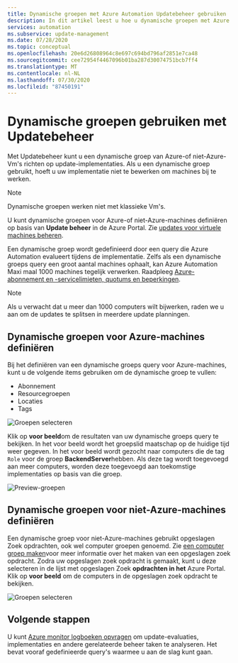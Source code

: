 ```yaml
---
title: Dynamische groepen met Azure Automation Updatebeheer gebruiken
description: In dit artikel leest u hoe u dynamische groepen met Azure Automation Updatebeheer kunt gebruiken.
services: automation
ms.subservice: update-management
ms.date: 07/28/2020
ms.topic: conceptual
ms.openlocfilehash: 20e6d26808964c8e697c694bd796af2851e7ca48
ms.sourcegitcommit: cee72954f4467096b01ba287d30074751bcb7ff4
ms.translationtype: MT
ms.contentlocale: nl-NL
ms.lasthandoff: 07/30/2020
ms.locfileid: "87450191"
---
```

# <a name="use-dynamic-groups-with-update-management"></a>Dynamische groepen gebruiken met Updatebeheer

Met Updatebeheer kunt u een dynamische groep van Azure-of niet-Azure-Vm's richten op update-implementaties. Als u een dynamische groep gebruikt, hoeft u uw implementatie niet te bewerken om machines bij te werken.

> [!NOTE]
> Dynamische groepen werken niet met klassieke Vm's.

U kunt dynamische groepen voor Azure-of niet-Azure-machines definiëren op basis van **Update beheer** in de Azure Portal. Zie [updates voor virtuele machines beheren](update-mgmt-manage-updates-for-vm.md).

Een dynamische groep wordt gedefinieerd door een query die Azure Automation evalueert tijdens de implementatie. Zelfs als een dynamische groeps query een groot aantal machines ophaalt, kan Azure Automation Maxi maal 1000 machines tegelijk verwerken. Raadpleeg [Azure-abonnement en -servicelimieten, quotums en beperkingen](../../azure-resource-manager/management/azure-subscription-service-limits.md#update-management).

> [!NOTE]
> Als u verwacht dat u meer dan 1000 computers wilt bijwerken, raden we u aan om de updates te splitsen in meerdere update planningen. 

## <a name="define-dynamic-groups-for-azure-machines"></a>Dynamische groepen voor Azure-machines definiëren

Bij het definiëren van een dynamische groeps query voor Azure-machines, kunt u de volgende items gebruiken om de dynamische groep te vullen:

* Abonnement
* Resourcegroepen
* Locaties
* Tags

![Groepen selecteren](./media/update-mgmt-groups/select-groups.png)

Klik op **voor beeld**om de resultaten van uw dynamische groeps query te bekijken. In het voor beeld wordt het groepslid maatschap op de huidige tijd weer gegeven. In het voor beeld wordt gezocht naar computers die de tag `Role` voor de groep **BackendServer**hebben. Als deze tag wordt toegevoegd aan meer computers, worden deze toegevoegd aan toekomstige implementaties op basis van die groep.

![Preview-groepen](./media/update-mgmt-groups/preview-groups.png)

## <a name="define-dynamic-groups-for-non-azure-machines"></a>Dynamische groepen voor niet-Azure-machines definiëren

Een dynamische groep voor niet-Azure-machines gebruikt opgeslagen Zoek opdrachten, ook wel computer groepen genoemd. Zie [een computer groep maken](../../azure-monitor/platform/computer-groups.md#creating-a-computer-group)voor meer informatie over het maken van een opgeslagen zoek opdracht. Zodra uw opgeslagen zoek opdracht is gemaakt, kunt u deze selecteren in de lijst met opgeslagen Zoek **opdrachten in het** Azure Portal. Klik op **voor beeld** om de computers in de opgeslagen zoek opdracht te bekijken.

![Groepen selecteren](./media/update-mgmt-groups/select-groups-2.png)

## <a name="next-steps"></a>Volgende stappen

U kunt [Azure monitor logboeken opvragen](update-mgmt-query-logs.md) om update-evaluaties, implementaties en andere gerelateerde beheer taken te analyseren. Het bevat vooraf gedefinieerde query's waarmee u aan de slag kunt gaan.
